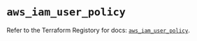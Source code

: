 # `aws_iam_user_policy`

Refer to the Terraform Registory for docs: [`aws_iam_user_policy`](https://registry.terraform.io/providers/hashicorp/aws/4.66.1/docs/resources/iam_user_policy).
